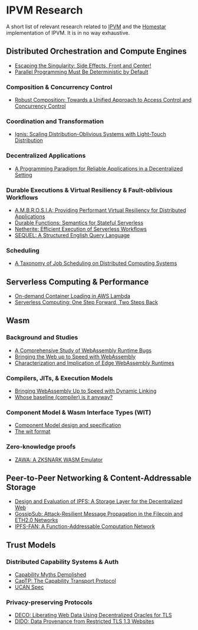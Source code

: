 # IPVM Research

A short list of relevant research related to [IPVM][ipvm-wg] and the [Homestar][homestar]
implementation of IPVM. It is in no way exhaustive.

##

## Distributed Orchestration and Compute Engines

* [Escaping the Singularity: Side Effects, Front and Center!][side-effects]
* [Parallel Programming Must Be Deterministic by Default][pp-default]

### Composition & Concurrency Control

* [Robust Composition: Towards a Unified Approach to Access Control and Concurrency Control][robust-comp]

### Coordination and Transformation

* [Ignis: Scaling Distribution-Oblivious Systems with Light-Touch Distribution][ignis]

### Decentralized Applications

* [A Programming Paradigm for Reliable Applications in a Decentralized Setting][mogk-thesis]

### Durable Executions & Virtual Resiliency & Fault-oblivious Workflows

* [A.M.B.R.O.S.I.A: Providing Performant Virtual Resiliency for Distributed Applications][ambrosia]
* [Durable Functions: Semantics for Stateful Serverless][durable-fns]
* [Netherite: Efficient Execution of Serverless Workflows][netherite]
* [SEQUEL: A Structured English Query Language][sequel]

### Scheduling

* [A Taxonomy of Job Scheduling on Distributed Computing Systems][taxonomy]

## Serverless Computing & Performance

* [On-demand Container Loading in AWS Lambda][aws-lambda]
* [Serverless Computing: One Step Forward, Two Steps Back][1-step]

## Wasm

### Background and Studies

* [A Comprehensive Study of WebAssembly Runtime Bugs][wasm-study]
* [Bringing the Web up to Speed with WebAssembly][wasm-bringing-up]
* [Characterization and Implication of Edge WebAssembly Runtimes][wasm-runtimes]

### Compilers, JITs, & Execution Models

* [Bringing WebAssembly Up to Speed with Dynamic Linking][wasm-dyn]
* [Whose baseline (compiler) is it anyway?][wasm-baseline]

### Component Model & Wasm Interface Types (WIT)

* [Component Model design and specification][wasm-component]
* [The wit format][wit]

### Zero-knowledge proofs

* [ZAWA: A ZKSNARK WASM Emulator][zawa]

## Peer-to-Peer Networking & Content-Addressable Storage

* [Design and Evaluation of IPFS: A Storage Layer for the Decentralized Web][ipfs]
* [GossipSub: Attack-Resilient Message Propagation in the Filecoin and ETH2.0 Networks][gossipsub]
* [IPFS-FAN: A Function-Addressable Computation Network][ipfs-fan]

## Trust Models

### Distributed Capability Systems & Auth

* [Capability Myths Demolished][caps-demolished]
* [CapTP: The Capability Transport Protocol][captp]
* [UCAN Spec][ucan-spec]

### Privacy-preserving Protocols

* [DECO: Liberating Web Data Using Decentralized Oracles for TLS][deco]
* [DIDO: Data Provenance from Restricted TLS 1.3 Websites][dido]


[1-step]: https://arxiv.org/pdf/1812.03651.pdf
[ambrosia]: https://irenezhang.net/papers/ambrosia-vldb19.pdf
[aws-lambda]: https://arxiv.org/pdf/2305.13162.pdf
[caps-demolished]: https://srl.cs.jhu.edu/pubs/SRL2003-02.pdf
[captp]: http://erights.org/elib/distrib/captp/index.html
[deco]: https://arxiv.org/pdf/1909.00938.pdf
[dido]: https://eprint.iacr.org/2023/1056.pdf
[durable-fns]: https://angelhof.github.io/files/papers/durable-functions-2021-oopsla.pdf
[gossipsub]: https://arxiv.org/pdf/2007.02754.pdf
[ipfs]: https://arxiv.org/pdf/2208.05877.pdf
[ipfs-fan]: https://research.protocol.ai/publications/ipfs-fan-a-function-addressable-computation-network/delarocha2021a.pdf
[homestar]: https://github.com/ipvm-wg/homestar/
[ignis]: https://nikos.vasilak.is/p/ignis:pldi:2019.pdf
[ipvm-wg]: https://github.com/ipvm-wg
[mogk-thesis]: https://tuprints.ulb.tu-darmstadt.de/19403/1/mogk-dissertation.pdf
[netherite]: https://www.vldb.org/pvldb/vol15/p1591-burckhardt.pdf
[pp-default]: https://www.usenix.org/legacy/event/hotpar09/tech/full_papers/bocchino/bocchino.pdf
[robust-comp]: http://www.erights.org/talks/thesis/markm-thesis.pdf
[sequel]: https://s3.us.cloud-object-storage.appdomain.cloud/res-files/2705-sequel-1974.pdf
[side-effects]: https://queue.acm.org/detail.cfm?id=3099561
[taxonomy]: https://ieeexplore.ieee.org/document/7425222
[ucan-spec]: https://github.com/ucan-wg/spec
[wasm-baseline]: https://arxiv.org/pdf/2305.13241.pdf
[wasm-bringing-up]: https://github.com/WebAssembly/spec/blob/master/papers/pldi2017.pdf
[wasm-component]: https://github.com/WebAssembly/component-model
[wasm-dyn]: https://dl.acm.org/doi/abs/10.1145/3412841.3442045
[wasm-runtimes]: https://arxiv.org/pdf/2301.12102.pdf
[wasm-study]: https://ieeexplore.ieee.org/document/10123536
[wit]: https://github.com/WebAssembly/component-model/blob/main/design/mvp/WIT.md
[zawa]: https://jhc.sjtu.edu.cn/~hongfeifu/manuscriptb.pdf
